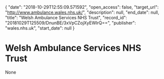 {
  "date": "2018-10-29T12:55:09.571592", 
  "open_access": false, 
  "target_url": "http://www.ambulance.wales.nhs.uk/", 
  "description": null, 
  "end_date": null, 
  "title": "Welsh Ambulance Services NHS Trust", 
  "record_id": "20181029T125509/DnunBE/3xVpCZojXyEWlrQ==", 
  "publisher": "wales.nhs.uk", 
  "start_date": null
}

# Welsh Ambulance Services NHS Trust

None